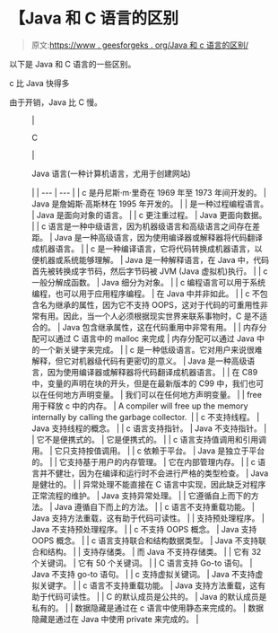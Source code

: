 # 【Java 和 C 语言的区别

> 原文:[https://www . geesforgeks . org/Java 和 c 语言的区别/](https://www.geeksforgeeks.org/difference-between-java-and-c-language/)

以下是 Java 和 C 语言的一些区别。

c 比 Java 快得多

由于开销，Java 比 C 慢。

<figure class="table">

| 

C

 | 

Java 语言(一种计算机语言，尤用于创建网站)

 |
| --- | --- |
| c 是丹尼斯·m·里奇在 1969 年至 1973 年间开发的。 | Java 是詹姆斯·高斯林在 1995 年开发的。 |
| 是一种过程编程语言。 | Java 是面向对象的语言。 |
| c 更注重过程。 | Java 更面向数据。 |
| c 语言是一种中级语言，因为机器级语言和高级语言之间存在差距。 | Java 是一种高级语言，因为使用编译器或解释器将代码翻译成机器语言。 |
| c 是一种编译语言，它将代码转换成机器语言，以便机器或系统能够理解。 | Java 是一种解释语言，在 Java 中，代码首先被转换成字节码，然后字节码被 JVM (Java 虚拟机)执行。 |
| c 一般分解成函数。 | Java 细分为对象。 |
| c 编程语言可以用于系统编程，也可以用于应用程序编程。 | 在 Java 中并非如此。 |
| c 不包含名为继承的属性，因为它不支持 OOPS，这对于代码的可重用性非常有用。因此，当一个人必须根据现实世界来联系事物时，C 是不适合的。 | Java 包含继承属性，这在代码重用中非常有用。 |
| 内存分配可以通过 C 语言中的 malloc 来完成 | 内存分配可以通过 Java 中的一个新关键字来完成。 |
| c 是一种低级语言。它对用户来说很难解释，但它对机器级代码有更密切的意义。 | Java 是一种高级语言，因为使用编译器或解释器将代码翻译成机器语言。 |
| 在 C89 中，变量的声明在块的开头，但是在最新版本的 C99 中，我们也可以在任何地方声明变量。 | 我们可以在任何地方声明变量。 |
| free 用于释放 c 中的内存。 | A compiler will free up the memory internally by calling the garbage collector.  |
| c 不支持线程。 | Java 支持线程的概念。 |
| c 语言支持指针。 | Java 不支持指针。 |
| 它不是便携式的。 | 它是便携式的。 |
| c 语言支持值调用和引用调用。 | 它只支持按值调用。 |
| c 依赖于平台。 | Java 是独立于平台的。 |
| 它支持基于用户的内存管理。 | 它在内部管理内存。 |
| c 语言并不健壮，因为在编译和运行时不会进行严格的类型检查。 | Java 是健壮的。 |
| 异常处理不能直接在 C 语言中实现，因此缺乏对程序正常流程的维护。 | Java 支持异常处理。 |
| 它遵循自上而下的方法。 | Java 遵循自下而上的方法。 |
| c 语言不支持重载功能。 | Java 支持方法重载，这有助于代码可读性。 |
| 支持预处理程序。 | Java 不支持预处理程序。 |
| c 不支持 OOPS 概念。 | Java 支持 OOPS 概念。 |
| c 语言支持联合和结构数据类型。 | Java 不支持联合和结构。 |
| 支持存储类。 | 而 Java 不支持存储类。 |
| 它有 32 个关键词。 | 它有 50 个关键词。 |
| C 语言支持 Go-to 语句。 | Java 不支持 go-to 语句。 |
| c 支持虚拟关键词。 | Java 不支持虚拟关键字。 |
| c 语言不支持重载功能。 | Java 支持方法重载，这有助于代码可读性。 |
| C 的默认成员是公共的。 | Java 的默认成员是私有的。 |
| 数据隐藏是通过在 c 语言中使用静态来完成的。 | 数据隐藏是通过在 Java 中使用 private 来完成的。 |

</figure>